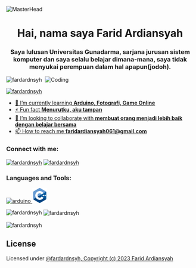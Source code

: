 
![MasterHead](https://firebasestorage.googleapis.com/v0/b/flexi-coding.appspot.com/o/dempgi7-520f8d5f-63d4-4453-8822-dbc149ae27f8.gif?alt=media&token=91c0c7b2-93c3-4029-b011-1a8703c5730d)
<h1 align="center"> Hai, nama saya Farid Ardiansyah</h1>
<h3 align="center"> Saya lulusan Universitas Gunadarma, sarjana jurusan sistem komputer dan saya selalu belajar dimana-mana, saya tidak menyukai perempuan dalam hal apapun(jodoh).</h3>
<img align="right" alt="Coding" width="400" src="https://cdn.dribbble.com/users/1162077/screenshots/3848914/programmer.gif">

<p align="left"> <img src="https://komarev.com/ghpvc/?username=fardardnsyh&label=Profile%20views&color=0e75b6&style=flat" alt="fardardnsyh" /> </p>
<p align="left"> <a href="https://twitter.com/fardardnsyh" target="blank"><img src="https://img.shields.io/twitter/follow/fardardnsyh?logo=twitter&style=for-the-badge" alt="fardardnsyh"  </p>



- 🌱 I’m currently learning **Arduino, Fotografi, Game Online**
- ⚡ Fun fact **Menurutku, aku tampan**
- 👯 I’m looking to collaborate with **membuat orang menjadi lebih baik dengan belajar bersama**
- 📫 How to reach me **faridardiansyah061@gmail.com**

<h3 align="left">Connect with me:</h3>
<p align="left">
<a href="https://linkedin.com/in/fardardnsyh" target="blank"><img align="center" src="https://raw.githubusercontent.com/rahuldkjain/github-profile-readme-generator/master/src/images/icons/Social/linked-in-alt.svg" alt="fardardnsyh" height="30" width="40" /></a>
<a href="https://www.instagram.com/fardardnsyh/" target="blank"><img align="center" src="https://raw.githubusercontent.com/rahuldkjain/github-profile-readme-generator/master/src/images/icons/Social/instagram.svg" alt="fardardnsyh" height="30" width="40" /></a>
</p>

<h3 align="left">Languages and Tools:</h3>
<p align="left"> <a href="https://www.arduino.cc/" target="blank" rel="noreferrer"> <img src="https://cdn.worldvectorlogo.com/logos/arduino-1.svg" alt="arduino" width="40" height="40"/> </a> <a 
href="https://www.w3schools.com/cpp/" target="_blank" rel="noreferrer"> <img src="https://raw.githubusercontent.com/devicons/devicon/master/icons/cplusplus/cplusplus-original.svg" alt="cplusplus" width="40" height="40"/> </a> </p>

<p><img align="left" src="https://github-readme-stats.vercel.app/api/top-langs?username=fardardnsyh&show_icons=true&locale=en&layout=compact" alt="fardardnsyh" /></p>

<p>&nbsp;<img align="center" src="https://github-readme-stats.vercel.app/api?username=fardardnsyh&show_icons=true&locale=en" alt="fardardnsyh" /></p>

<p><img align="center" src="https://github-readme-streak-stats.herokuapp.com/?user=fardardnsyh&" alt="fardardnsyh" /></p>

## License
Licensed under [@fardardnsyh, Copyright (c) 2023 Farid Ardiansyah](./LICENSE)
